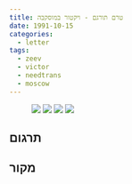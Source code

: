 ```yaml
---
title: טרם תורגם - ויקטור במוסקבה
date: 1991-10-15
categories:
  - letter
tags:
  - zeev
  - victor
  - needtrans
  - moscow
---
```


<figure class="half">
    <a  href="/pupko-papers/assets/images/1991-10-15-victor-1.jpg">
    <img src="/pupko-papers/assets/images/1991-10-15-victor-1.jpg"></a>
    <a  href="/pupko-papers/assets/images/1991-10-15-victor-2.jpg">
    <img src="/pupko-papers/assets/images/1991-10-15-victor-2.jpg"></a>
    <a  href="/pupko-papers/assets/images/1991-10-15-victor-3.jpg">
    <img src="/pupko-papers/assets/images/1991-10-15-victor-3.jpg"></a>
    <a  href="/pupko-papers/assets/images/1991-10-15-victor-4.jpg">
    <img src="/pupko-papers/assets/images/1991-10-15-victor-4.jpg"></a>
</figure>

## תרגום

## מקור
